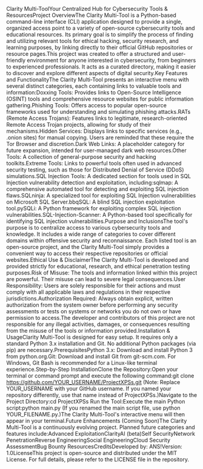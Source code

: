 Clarity Multi-ToolYour Centralized Hub for Cybersecurity Tools & ResourcesProject OverviewThe Clarity Multi-Tool is a Python-based command-line interface (CLI) application designed to provide a single, organized access point to a variety of open-source cybersecurity tools and educational resources. Its primary goal is to simplify the process of finding and utilizing relevant tools for ethical hacking, security research, and learning purposes, by linking directly to their official GitHub repositories or resource pages.This project was created to offer a structured and user-friendly environment for anyone interested in cybersecurity, from beginners to experienced professionals. It acts as a curated directory, making it easier to discover and explore different aspects of digital security.Key Features and FunctionalityThe Clarity Multi-Tool presents an interactive menu with several distinct categories, each containing links to valuable tools and information:Doxxing Tools: Provides links to Open-Source Intelligence (OSINT) tools and comprehensive resource websites for public information gathering.Phishing Tools: Offers access to popular open-source frameworks used for understanding and simulating phishing attacks.RATs (Remote Access Trojans): Features links to legitimate, research-oriented Remote Access Trojan projects, allowing for study of their mechanisms.Hidden Services: Displays links to specific services (e.g., .onion sites) for manual copying. Users are reminded that these require the Tor Browser and discretion.Dark Web Links: A placeholder category for future expansion, intended for user-managed dark web resources.Other Tools: A collection of general-purpose security and hacking toolkits.Extreme Tools: Links to powerful tools often used in advanced security testing, such as those for Distributed Denial of Service (DDoS) simulations.SQL Injection Tools: A dedicated section for tools used in SQL Injection vulnerability detection and exploitation, including:sqlmap: A comprehensive automated tool for detecting and exploiting SQL injection flaws.SQLninja: A specialized tool for exploiting SQL Injection vulnerabilities on Microsoft SQL Server.bbqSQL: A blind SQL injection exploitation tool.pySQLi: A Python framework for exploiting complex SQL injection vulnerabilities.SQL-Injection-Scanner: A Python-based tool specifically for identifying SQL injection vulnerabilities.Purpose and InclusionsThe tool's purpose is to centralize access to various cybersecurity tools and knowledge. It includes a wide range of categories to cover different domains within offensive security and reconnaissance. Each listed tool is an open-source project, and the Clarity Multi-Tool simply provides a convenient way to access their respective repositories or official websites.Ethical Use & DisclaimerThe Clarity Multi-Tool is developed and provided strictly for educational, research, and ethical penetration testing purposes.Risk of Misuse: The tools and information linked within this project are powerful. Their misuse can lead to severe legal consequences.User Responsibility: Users are solely responsible for their actions and must comply with all applicable laws and regulations in their respective jurisdictions.Authorization Required: Always obtain explicit, written authorization from the system owner before performing any security assessments or tests on systems or networks you do not own or have permission to access.The developer and contributors of this project are not responsible for any illegal activities, damages, or consequences resulting from the misuse of the tools or information provided.Installation & UsageClarity Multi-Tool is designed for easy setup. It requires only a standard Python 3.x installation and Git. No additional Python packages (via pip) are necessary.PrerequisitesPython 3.x: Download and install Python 3 from python.org.Git: Download and install Git from git-scm.com. For Windows, Git Bash is recommended for a Linux-like terminal experience.Step-by-Step InstallationClone the Repository:Open your terminal or command prompt and execute the following command:git clone https://github.com/YOUR_USERNAME/ProjectXPSs.git
(Note: Replace YOUR_USERNAME with your GitHub username. If you named your repository differently, use that name instead of ProjectXPSs.)Navigate to the Project Directory:cd ProjectXPSs
Run the Tool:Execute the main Python script:python main.py
(If you renamed the main script file, use python YOUR_FILENAME.py.)The Clarity Multi-Tool's interactive menu will then appear in your terminal.Future Enhancements (Coming Soon)The Clarity Multi-Tool is a continuously evolving project. Planned future categories and features include:Advanced ExploitationClarityAI (beta)Self SecurityNetwork PenetrationReverse EngineeringSocial EngineeringCloud Security AssessmentBug Bounty ResourcesCreditsDeveloped by: ANS!Version: 1.0LicenseThis project is open-source and distributed under the MIT License. For full details, please refer to the LICENSE file in the repository.

